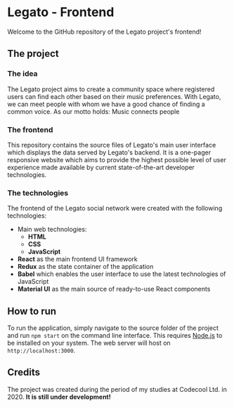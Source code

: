 # Legato - Frontend
Welcome to the GitHub repository of the Legato project's frontend!

## The project
### The idea
The Legato project aims to create a community space where registered users can find each other based on their music
preferences. With Legato, we can meet people with whom we have a good chance of finding a common voice. As our motto
holds: Music connects people

### The frontend
This repository contains the source files of Legato's main user interface which displays the data served by Legato's
backend. It is a one-pager responsive website which aims to provide the highest possible level of user experience made
available by current state-of-the-art developer technologies.

### The technologies
The frontend of the Legato social network were created with the following technologies:
 * Main web technologies:
    * **HTML**
    * **CSS**
    * **JavaScript**
 * **React** as the main frontend UI framework
 * **Redux** as the state container of the application
 * **Babel** which enables the user interface to use the latest technologies of JavaScript
 * **Material UI** as the main source of ready-to-use React components
 
## How to run
To run the application, simply navigate to the source folder of the project and run ```npm start``` on the command line
interface. This requires [Node.js](https://nodejs.org/en/) to be installed on your system. The web server will host on
```http://localhost:3000```.

## Credits
The project was created during the period of my studies at Codecool Ltd. in 2020. **It is still under development!**